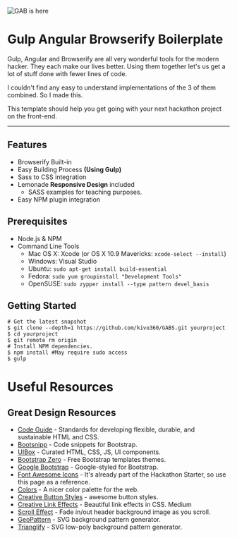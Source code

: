 ![GAB is here](http://i.imgur.com/CHxNkpr.png)

Gulp Angular Browserify Boilerplate
===
Gulp, Angular and Browserify are all very wonderful tools for the modern hacker. They each make our lives better. Using them together let's us get a lot of stuff done with fewer lines of code.

I couldn't find any easy to understand implementations of the 3 of them combined. So I made this.

This template should help you get going with your next hackathon project on the front-end.

----------

Features
--------
 - Browserify Built-in
 - Easy Building Process **(Using Gulp)**
 - Sass to CSS integration
 - Lemonade **Responsive Design** included
	 - SASS examples for teaching purposes.
 - Easy NPM plugin integration


Prerequisites
-------------
 - Node.js & NPM
 - Command Line Tools  
	 - Mac OS X: Xcode (or OS X 10.9 Mavericks: `xcode-select --install`)
	 - Windows: Visual Studio
	 - Ubuntu: `sudo apt-get install build-essential`
	 - Fedora: `sudo yum groupinstall "Development Tools"`
	 - OpenSUSE: `sudo zypper install --type pattern devel_basis`


Getting Started
---------------
    # Get the latest snapshot
    $ git clone --depth=1 https://github.com/kivo360/GABS.git yourproject
    $ cd yourproject
    $ git remote rm origin
    # Install NPM dependencies. 
    $ npm install #May require sudo access
    $ gulp


Useful Resources
================

Great Design Resources
----------------------

 - [Code Guide](http://codeguide.co/) - Standards for developing flexible, durable, and sustainable HTML and CSS.
 - [Bootsnipp](http://bootsnipp.com/) - Code snippets for Bootstrap.
 - [UIBox](http://www.uibox.in/) - Curated HTML, CSS, JS, UI components. 
 - [Bootstrap Zero](http://bootstrapzero.com/) - Free Bootstrap templates themes. 
 - [Google Bootstrap](http://todc.github.io/todc-bootstrap/) - Google-styled for Bootstrap.
 - [Font Awesome Icons](http://fortawesome.github.io/Font-Awesome/icons/) - It's already part of the Hackathon Starter, so use this page as a reference. 
 - [Colors](http://clrs.cc/) - A nicer color palette for the web.
 - [Creative Button Styles](http://tympanus.net/Development/CreativeButtons/) - awesome button styles.
 - [Creative Link Effects](http://tympanus.net/Development/CreativeLinkEffects/) - Beautiful link effects in CSS. Medium
 - [Scroll Effect](http://codepen.io/andreasstorm/pen/pyjEh) - Fade in/out header background image as you scroll.
 - [GeoPattern](https://github.com/btmills/geopattern) - SVG background pattern generator. 
 - [Trianglify](https://github.com/qrohlf/trianglify) - SVG low-poly background pattern generator.
